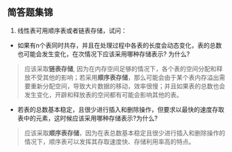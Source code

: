 ## 简答题集锦

1. 线性表可用顺序表或者链表存储，试问：

* 如果有n个表同时共存，并且在处理过程中各表的长度会动态变化，表的总数也可能会发生变化，在次情况下应该采用哪种存储表示? 为什么?
> 应该采取**链表存储**, 因为在内存空间足够的情况下，各个表的空间分配和释放不受其他的影响；若采用**顺序表存储**，那么可能会由于某个表内存溢出需要重新分配空间，导致大片数据的移动，效率很慢；并且如果表的总数也会发生变化，开辟和释放表的空间都有可能会影响其他的表。

* 若表的总数基本稳定，且很少进行插入和删除操作，但要求以最快的速度存取表中的元素，这时候应该采用哪种存储表示?为什么?
> 应该采取**顺序表存储**，因为在表总数基本稳定且很少进行插入和删除操作的情况下，顺序表可以发挥其存取速度快、存储利用率高的特点。